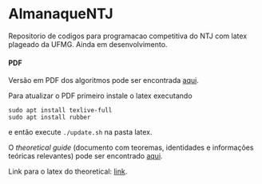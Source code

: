 # AlmanaqueNTJ

Repositorio de codigos para programacao competitiva do NTJ com latex plageado da UFMG.
Ainda em desenvolvimento.

#### PDF

Versão em PDF dos algoritmos pode ser encontrada [aqui](https://github.com/enzo200325/AlmanaqueNTJ/blob/master/pdf/biblioteca.pdf).

Para atualizar o PDF primeiro instale o latex executando 
```
sudo apt install texlive-full
sudo apt install rubber
```
e então execute `./update.sh` na pasta latex.


O *theoretical guide* (documento com teoremas, identidades e informações teóricas relevantes) pode ser encontrado [aqui](https://github.com/enzo200325/AlmanaqueNTJ/blob/master/pdf/theoretical.pdf).

Link para o latex do theoretical: [link](https://www.overleaf.com/read/xrbtzvvkmkxs).

